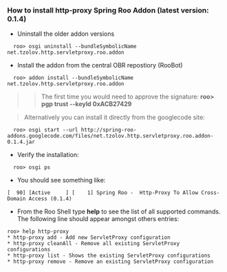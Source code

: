 ### How to install http-proxy Spring Roo Addon (latest version: 0.1.4) ###

  * Uninstall the older addon versions
```
  roo> osgi uninstall --bundleSymbolicName net.tzolov.http.servletproxy.roo.addon
```
  * Install the addon from the central OBR repostiory (RooBot)
```
  roo> addon install --bundleSymbolicName net.tzolov.http.servletproxy.roo.addon
```
> > The first time you would need to approve the signature: **roo> pgp trust --keyId 0xACB27429**


> Alternatively you can install it directly from the googlecode site:
```
  roo> osgi start --url http://spring-roo-addons.googlecode.com/files/net.tzolov.http.servletproxy.roo.addon-0.1.4.jar 
```
  * Verify the installation:
```
  roo> osgi ps 
```
  * You should see something like:
```
[  90] [Active     ] [    1] Spring Roo -  Http-Proxy To Allow Cross-Domain Access (0.1.4)
```
  * From the Roo Shell type **help** to see the list of all supported commands. The following line should appear amongst others entries:
```
roo> help http-proxy
* http-proxy add - Add new ServletProxy configuration
* http-proxy cleanAll - Remove all existing ServletProxy configurations
* http-proxy list - Shows the existing ServletProxy configurations
* http-proxy remove - Remove an existing ServletProxy configuration
```